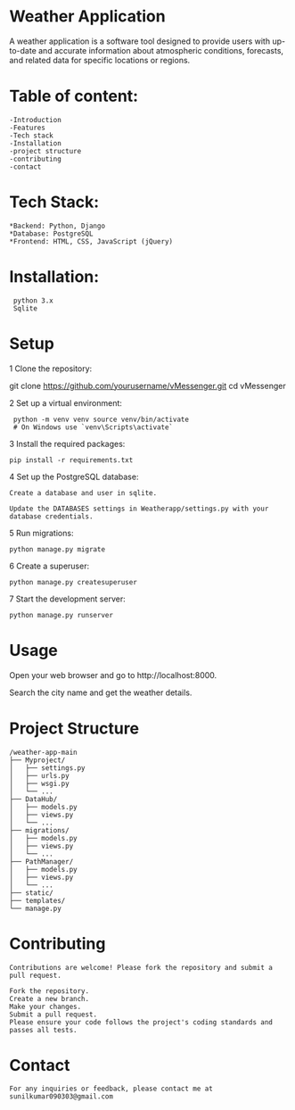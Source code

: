 # Weather Application
A weather application is a software tool designed to provide users with up-to-date and accurate information about atmospheric conditions, forecasts, and related data for specific locations or regions.

# Table of content:

    -Introduction
    -Features
    -Tech stack
    -Installation
    -project structure
    -contributing
    -contact

# Tech Stack:
    *Backend: Python, Django
    *Database: PostgreSQL
    *Frontend: HTML, CSS, JavaScript (jQuery)

# Installation:
     python 3.x
     Sqlite
    
# Setup
1 Clone the repository:

git clone https://github.com/yourusername/vMessenger.git
cd vMessenger

2 Set up a virtual environment:

     python -m venv venv source venv/bin/activate  
     # On Windows use `venv\Scripts\activate`

3 Install the required packages:

    pip install -r requirements.txt

4 Set up the PostgreSQL database:

    Create a database and user in sqlite.

    Update the DATABASES settings in Weatherapp/settings.py with your database credentials.

5 Run migrations:

    python manage.py migrate

6 Create a superuser:

    python manage.py createsuperuser

7 Start the development server:

    python manage.py runserver

# Usage
 Open your web browser and go to    http://localhost:8000.

 Search the city name and get the weather details.

 # Project Structure

    /weather-app-main
    ├── Myproject/
    │   ├── settings.py
    │   ├── urls.py
    │   ├── wsgi.py
    │   └── ...
    ├── DataHub/
    │   ├── models.py
    │   ├── views.py
    │   └── ...
    ├── migrations/
    │   ├── models.py
    │   ├── views.py
    │   └── ...
    ├── PathManager/
    │   ├── models.py
    │   ├── views.py
    │   └── ...
    ├── static/
    ├── templates/
    └── manage.py

# Contributing
    Contributions are welcome! Please fork the repository and submit a pull request.

    Fork the repository.
    Create a new branch.
    Make your changes.
    Submit a pull request.
    Please ensure your code follows the project's coding standards and passes all tests.

# Contact
    For any inquiries or feedback, please contact me at sunilkumar090303@gmail.com

